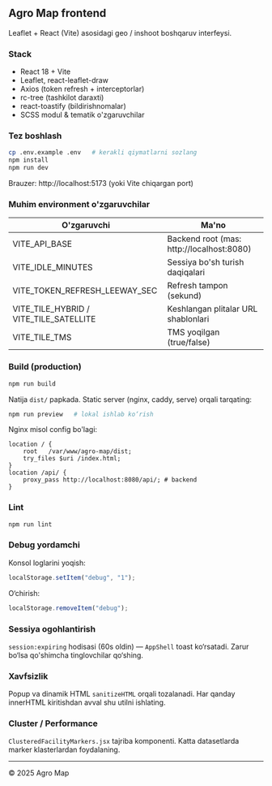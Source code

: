 ## Agro Map frontend

Leaflet + React (Vite) asosidagi geo / inshoot boshqaruv interfeysi.

### Stack

- React 18 + Vite
- Leaflet, react-leaflet-draw
- Axios (token refresh + interceptorlar)
- rc-tree (tashkilot daraxti)
- react-toastify (bildirishnomalar)
- SCSS modul & tematik o'zgaruvchilar

### Tez boshlash

```bash
cp .env.example .env   # kerakli qiymatlarni sozlang
npm install
npm run dev
```

Brauzer: http://localhost:5173 (yoki Vite chiqargan port)

### Muhim environment o'zgaruvchilar

| O'zgaruvchi                            | Ma'no                                     |
| -------------------------------------- | ----------------------------------------- |
| VITE_API_BASE                          | Backend root (mas: http://localhost:8080) |
| VITE_IDLE_MINUTES                      | Sessiya bo'sh turish daqiqalari           |
| VITE_TOKEN_REFRESH_LEEWAY_SEC          | Refresh tampon (sekund)                   |
| VITE_TILE_HYBRID / VITE_TILE_SATELLITE | Keshlangan plitalar URL shablonlari       |
| VITE_TILE_TMS                          | TMS yoqilgan (true/false)                 |

### Build (production)

```bash
npm run build
```

Natija `dist/` papkada. Static server (nginx, caddy, serve) orqali tarqating:

```bash
npm run preview   # lokal ishlab ko‘rish
```

Nginx misol config bo'lagi:

```
location / {
	root   /var/www/agro-map/dist;
	try_files $uri /index.html;
}
location /api/ {
	proxy_pass http://localhost:8080/api/; # backend
}
```

### Lint

```bash
npm run lint
```

### Debug yordamchi

Konsol loglarini yoqish:

```js
localStorage.setItem("debug", "1");
```

O‘chirish:

```js
localStorage.removeItem("debug");
```

### Sessiya ogohlantirish

`session:expiring` hodisasi (60s oldin) — `AppShell` toast ko‘rsatadi. Zarur bo‘lsa qo'shimcha tinglovchilar qo‘shing.

### Xavfsizlik

Popup va dinamik HTML `sanitizeHTML` orqali tozalanadi. Har qanday innerHTML kiritishdan avval shu utilni ishlating.

### Cluster / Performance

`ClusteredFacilityMarkers.jsx` tajriba komponenti. Katta datasetlarda marker klasterlardan foydalaning.

---

© 2025 Agro Map
